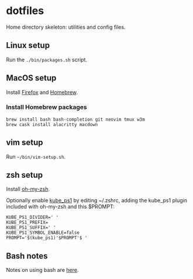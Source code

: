 # dotfiles
Home directory skeleton: utilities and config files.

## Linux setup
Run the `./bin/packages.sh` script.

## MacOS setup
Install
[Firefox](https://www.mozilla.org) and
[Homebrew](https://brew.sh/).

### Install Homebrew packages
```
brew install bash bash-completion git neovim tmux w3m
brew cask install alacritty macdown
```

## vim setup
Run `~/bin/vim-setup.sh`.

## zsh setup
Install [oh-my-zsh](https://ohmyz.sh/#install).

Optionally enable
[kube\_ps1](https://github.com/jonmosco/kube-ps1)
by editing ~/.zshrc, adding the kube\_ps1 plugin included with oh-my-zsh and
this $PROMPT:

```
KUBE_PS1_DIVIDER=' '
KUBE_PS1_PREFIX=
KUBE_PS1_SUFFIX=' '
KUBE_PS1_SYMBOL_ENABLE=false
PROMPT='$(kube_ps1)'$PROMPT'$ '
```

## Bash notes
Notes on using bash are [here](bash.md).
